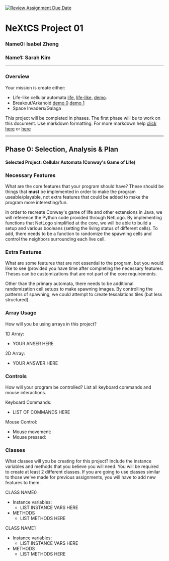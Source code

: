 [![Review Assignment Due Date](https://classroom.github.com/assets/deadline-readme-button-22041afd0340ce965d47ae6ef1cefeee28c7c493a6346c4f15d667ab976d596c.svg)](https://classroom.github.com/a/PX83n--N)
# NeXtCS Project 01
### Name0: Isabel Zheng
### Name1: Sarah Kim 
---

### Overview
Your mission is create either:
- Life-like cellular automata [life](https://en.wikipedia.org/wiki/Conway%27s_Game_of_Life), [life-like](https://en.wikipedia.org/wiki/Life-like_cellular_automaton), [demo](https://www.netlogoweb.org/launch#https://www.netlogoweb.org/assets/modelslib/Sample%20Models/Computer%20Science/Cellular%20Automata/Life.nlogo).
- Breakout/Arkanoid [demo 0](https://elgoog.im/breakout/)  [demo 1](https://www.crazygames.com/game/atari-breakout)
- Space Invaders/Galaga

This project will be completed in phases. The first phase will be to work on this document. Use markdown formatting. For more markdown help [click here](https://github.com/adam-p/markdown-here/wiki/Markdown-Cheatsheet) or [here](https://docs.github.com/en/get-started/writing-on-github/getting-started-with-writing-and-formatting-on-github/basic-writing-and-formatting-syntax)


---

## Phase 0: Selection, Analysis & Plan

#### Selected Project: Cellular Automata (Conway's Game of Life) 

### Necessary Features
What are the core features that your program should have? These should be things that __must__ be implemented in order to make the program useable/playable, not extra features that could be added to make the program more interesting/fun.

In order to recreate Conway's game of life and other extensions in Java, we will reference the Python code provided through NetLogo. By implementing functions that NetLogo simplified at the core, we will be able to build a setup and various booleans (setting the living status of different cells). To add, there needs to be a function to randomize the spawning cells and control the neighbors surrounding each live cell.

### Extra Features
What are some features that are not essential to the program, but you would like to see (provided you have time after completing the necessary features. Theses can be customizations that are not part of the core requirements.

Other than the primary automata, there needs to be additional randomization cell setups to make spawning images. By controlling the patterns of spawning, we could attempt to create  tessalations tiles (but less structured). 

### Array Usage
How will you be using arrays in this project?

1D Array:
- YOUR ANSER HERE

2D Array:
- YOUR ANSWER HERE


### Controls
How will your program be controlled? List all keyboard commands and mouse interactions.

Keyboard Commands:
- LIST OF COMMANDS HERE

Mouse Control:
- Mouse movement:
- Mouse pressed:


### Classes
What classes will you be creating for this project? Include the instance variables and methods that you believe you will need. You will be required to create at least 2 different classes. If you are going to use classes similar to those we've made for previous assignments, you will have to add new features to them.

CLASS NAME0
- Instance variables:
  - LIST INSTANCE VARS HERE
- METHODS
  - LIST METHODS HERE

CLASS NAME1
- Instance variables:
  - LIST INSTANCE VARS HERE
- METHODS
  - LIST METHODS HERE
